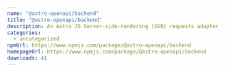 ```yaml
---
name: "@astro-openapi/backend"
title: "@astro-openapi/backend"
description: An Astro JS Server-side-rendering (SSR) requests adapter for OpenAPI Backend.
categories:
  - uncategorized
npmUrl: https://www.npmjs.com/package/@astro-openapi/backend
homepageUrl: https://www.npmjs.com/package/@astro-openapi/backend
downloads: 41
---
```

